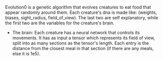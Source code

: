 Evolution0 is a genetic algorithm that evolves creatures to eat food that appear randomly around them. Each creature's dna is 
made like: (weights, biases, sight_radius, field_of_view). The last two are self explanatory, while the first two are the
variables for the creature's brain. 

- The brain:
Each creature has a neural network that controls its movements. It has as input a tensor which represents its field of view, split into as many sections as the tensor's length. Each entry is the distance from the closest meal in that section (if there
are any meals, else it is 1e5). 
